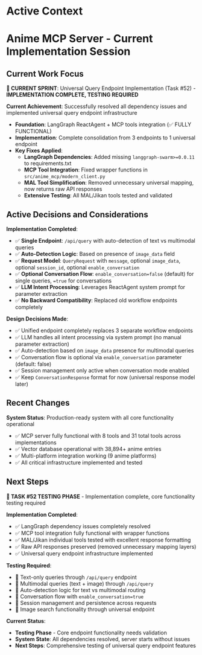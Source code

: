 # Active Context
# Anime MCP Server - Current Implementation Session

## Current Work Focus

**🔄 CURRENT SPRINT**: Universal Query Endpoint Implementation (Task #52) - **IMPLEMENTATION COMPLETE, TESTING REQUIRED**

**Current Achievement**: Successfully resolved all dependency issues and implemented universal query endpoint infrastructure
- **Foundation**: LangGraph ReactAgent + MCP tools integration (✅ FULLY FUNCTIONAL)
- **Implementation**: Complete consolidation from 3 endpoints to 1 universal endpoint
- **Key Fixes Applied**:
  - **LangGraph Dependencies**: Added missing `langgraph-swarm>=0.0.11` to requirements.txt
  - **MCP Tool Integration**: Fixed wrapper functions in `src/anime_mcp/modern_client.py`
  - **MAL Tool Simplification**: Removed unnecessary universal mapping, now returns raw API responses
  - **Extensive Testing**: All MAL/Jikan tools tested and validated

## Active Decisions and Considerations

**Implementation Completed**:
- ✅ **Single Endpoint**: `/api/query` with auto-detection of text vs multimodal queries
- ✅ **Auto-Detection Logic**: Based on presence of `image_data` field
- ✅ **Request Model**: `QueryRequest` with `message`, optional `image_data`, optional `session_id`, optional `enable_conversation`
- ✅ **Optional Conversation Flow**: `enable_conversation=false` (default) for single queries, `=true` for conversations
- ✅ **LLM Intent Processing**: Leverages ReactAgent system prompt for parameter extraction
- ✅ **No Backward Compatibility**: Replaced old workflow endpoints completely

**Design Decisions Made**:
- ✅ Unified endpoint completely replaces 3 separate workflow endpoints
- ✅ LLM handles all intent processing via system prompt (no manual parameter extraction)
- ✅ Auto-detection based on `image_data` presence for multimodal queries
- ✅ Conversation flow is optional via `enable_conversation` parameter (default: false)
- ✅ Session management only active when conversation mode enabled
- ✅ Keep `ConversationResponse` format for now (universal response model later)

## Recent Changes

**System Status**: Production-ready system with all core functionality operational
- ✅ MCP server fully functional with 8 tools and 31 total tools across implementations
- ✅ Vector database operational with 38,894+ anime entries
- ✅ Multi-platform integration working (9 anime platforms)
- ✅ All critical infrastructure implemented and tested

## Next Steps

**🔄 TASK #52 TESTING PHASE** - Implementation complete, core functionality testing required

**Implementation Completed**:
- ✅ LangGraph dependency issues completely resolved  
- ✅ MCP tool integration fully functional with wrapper functions
- ✅ MAL/Jikan individual tools tested with excellent response formatting
- ✅ Raw API responses preserved (removed unnecessary mapping layers)
- ✅ Universal query endpoint infrastructure implemented

**Testing Required**:
- 🔄 Text-only queries through `/api/query` endpoint
- 🔄 Multimodal queries (text + image) through `/api/query`
- 🔄 Auto-detection logic for text vs multimodal routing  
- 🔄 Conversation flow with `enable_conversation=true`
- 🔄 Session management and persistence across requests
- 🔄 Image search functionality through universal endpoint

**Current Status**: 
- **Testing Phase** - Core endpoint functionality needs validation
- **System State**: All dependencies resolved, server starts without issues
- **Next Steps**: Comprehensive testing of universal query endpoint features